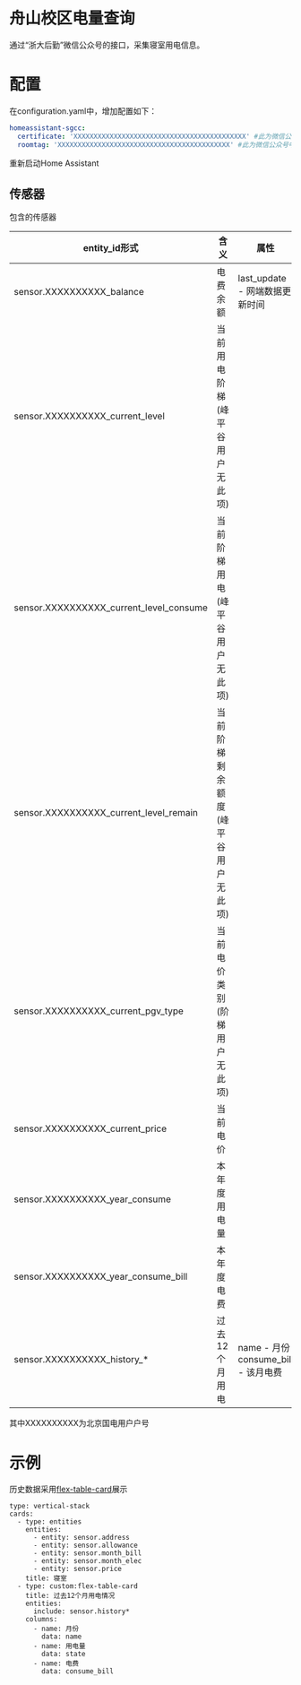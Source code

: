 # 舟山校区电量查询

通过“浙大后勤”微信公众号的接口，采集寝室用电信息。


# 配置
在configuration.yaml中，增加配置如下：
```yaml
homeassistant-sgcc:
  certificate: 'XXXXXXXXXXXXXXXXXXXXXXXXXXXXXXXXXXXXXXXXXXX' #此为微信公众号中抓取的certificate
  roomtag: 'XXXXXXXXXXXXXXXXXXXXXXXXXXXXXXXXXXXXXXXXXXX' #此为微信公众号中抓取的roomtag
```
重新启动Home Assistant

## 传感器
包含的传感器

| entity_id形式 | 含义 | 属性 | 备注 |
| ---- | ---- | ---- | ---- |
| sensor.XXXXXXXXXX_balance | 电费余额 | last_update - 网端数据更新时间 |
| sensor.XXXXXXXXXX_current_level | 当前用电阶梯(峰平谷用户无此项) |
| sensor.XXXXXXXXXX_current_level_consume | 当前阶梯用电(峰平谷用户无此项) |
| sensor.XXXXXXXXXX_current_level_remain | 当前阶梯剩余额度(峰平谷用户无此项) |
| sensor.XXXXXXXXXX_current_pgv_type | 当前电价类别(阶梯用户无此项) | |可能的值:峰、平、谷、尖峰(?)|
| sensor.XXXXXXXXXX_current_price | 当前电价 |
| sensor.XXXXXXXXXX_year_consume | 本年度用电量 |
| sensor.XXXXXXXXXX_year_consume_bill | 本年度电费 |
| sensor.XXXXXXXXXX_history_* | 过去12个月用电 | name - 月份<br/>consume_bill - 该月电费| \*取值为1-12<br/> |

其中XXXXXXXXXX为北京国电用户户号

# 示例
历史数据采用[flex-table-card](https://github.com/custom-cards/flex-table-card)展示
```
type: vertical-stack
cards:
  - type: entities
    entities:
      - entity: sensor.address
      - entity: sensor.allowance
      - entity: sensor.month_bill
      - entity: sensor.month_elec
      - entity: sensor.price
    title: 寝室
  - type: custom:flex-table-card
    title: 过去12个月用电情况
    entities:
      include: sensor.history*
    columns:
      - name: 月份
        data: name
      - name: 用电量
        data: state
      - name: 电费
        data: consume_bill
```
